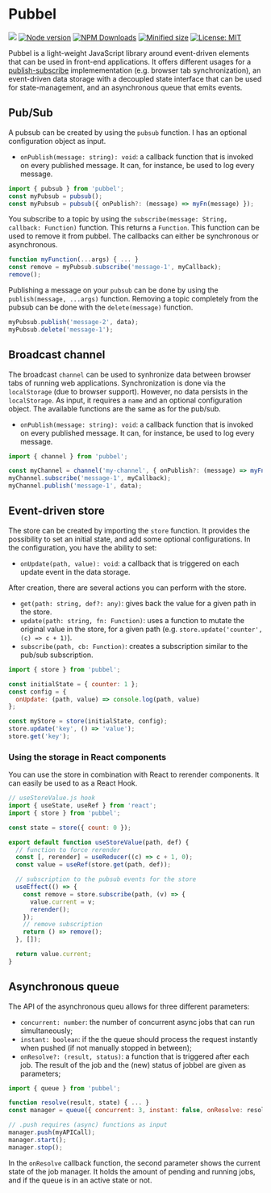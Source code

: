 # Pubbel

![](https://github.com/kevtiq/pubbel/workflows/test/badge.svg)
[![Node version](https://img.shields.io/npm/v/pubbel.svg?style=flat)](https://www.npmjs.com/package/pubbel)
[![NPM Downloads](https://img.shields.io/npm/dm/pubbel.svg?style=flat)](https://www.npmjs.com/package/pubbel)
[![Minified size](https://img.shields.io/bundlephobia/min/pubbel?label=minified)](https://www.npmjs.com/package/pubbel)
[![License: MIT](https://img.shields.io/badge/License-MIT-yellow.svg)](https://opensource.org/licenses/MIT)

Pubbel is a light-weight JavaScript library around event-driven elements that can be used in front-end applications. It offers different usages for a [publish-subscribe](https://en.wikipedia.org/wiki/Publish%E2%80%93subscribe_pattern) implemementation (e.g. browser tab synchronization), an event-driven data storage with a decoupled state interface that can be used for state-management, and an asynchronous queue that emits events.

## Pub/Sub

A pubsub can be created by using the `pubsub` function. I has an optional configuration object as input.

- `onPublish(message: string): void`: a callback function that is invoked on every published message. It can, for instance, be used to log every message.

```js
import { pubsub } from 'pubbel';
const myPubsub = pubsub();
const myPubsub = pubsub({ onPublish?: (message) => myFn(message) });
```

You subscribe to a topic by using the `subscribe(message: String, callback: Function)` function. This returns a `Function`. This function can be used to remove it from pubbel. The callbacks can either be synchronous or asynchronous.

```js
function myFunction(...args) { ... }
const remove = myPubsub.subscribe('message-1', myCallback);
remove();
```

Publishing a message on your `pubsub` can be done by using the `publish(message, ...args)` function. Removing a topic completely from the pubsub can be done with the `delete(message)` function.

```js
myPubsub.publish('message-2', data);
myPubsub.delete('message-1');
```

## Broadcast channel

The broadcast `channel` can be used to synhronize data between browser tabs of running web applications. Synchronization is done via the `localStorage` (due to browser support). However, no data persists in the `localStorage`. As input, it requires a `name` and an optional configuration object. The available functions are the same as for the pub/sub.

- `onPublish(message: string): void`: a callback function that is invoked on every published message. It can, for instance, be used to log every message.

```js
import { channel } from 'pubbel';

const myChannel = channel('my-channel', { onPublish?: (message) => myFn(message) });
myChannel.subscribe('message-1', myCallback);
myChannel.publish('message-1', data);
```

## Event-driven store

The store can be created by importing the `store` function. It provides the possibility to set an initial state, and add some optional configurations. In the configuration, you have the ability to set:

- `onUpdate(path, value): void`: a callback that is triggered on each update event in the data storage.

After creation, there are several actions you can perform with the store.

- `get(path: string, def?: any)`: gives back the value for a given path in the store.
- `update(path: string, fn: Function)`: uses a function to mutate the original value in the store, for a given path (e.g. `store.update('counter', (c) => c + 1)`).
- `subscribe(path, cb: Function)`: creates a subscription similar to the pub/sub subscription.

```js
import { store } from 'pubbel';

const initialState = { counter: 1 };
const config = {
  onUpdate: (path, value) => console.log(path, value)
};

const myStore = store(initialState, config);
store.update('key', () => 'value');
store.get('key');
```

### Using the storage in React components

You can use the store in combination with React to rerender components. It can easily be used to as a React Hook.

```js
// useStoreValue.js hook
import { useState, useRef } from 'react';
import { store } from 'pubbel';

const state = store({ count: 0 });

export default function useStoreValue(path, def) {
  // function to force rerender
  const [, rerender] = useReducer((c) => c + 1, 0);
  const value = useRef(store.get(path, def));

  // subscription to the pubsub events for the store
  useEffect(() => {
    const remove = store.subscribe(path, (v) => {
      value.current = v;
      rerender();
    });
    // remove subscription
    return () => remove();
  }, []);

  return value.current;
}
```

## Asynchronous queue

The API of the asynchronous queu allows for three different parameters:

- `concurrent: number`: the number of concurrent async jobs that can run simultaneously;
- `instant: boolean`: if the the queue should process the request instantly when pushed (if not manually stopped in between);
- `onResolve?: (result, status)`: a function that is triggered after each job. The result of the job and the (new) status of jobbel are given as parameters;

```js
import { queue } from 'pubbel';

function resolve(result, state) { ... }
const manager = queue({ concurrent: 3, instant: false, onResolve: resolve });

// .push requires (async) functions as input
manager.push(myAPICall);
manager.start();
manager.stop();
```

In the `onResolve` callback function, the second parameter shows the current state of the job manager. It holds the amount of pending and running jobs, and if the queue is in an active state or not.
